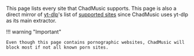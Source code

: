 <head>
    <script type="module" src="https://cdn.jsdelivr.net/npm/zero-md@3?register"></script>
</head>

This page lists every site that ChadMusic supports. This page is also a direct mirror of [yt-dlp](https://github.com/yt-dlp/yt-dlp)'s list of [supported sites](https://github.com/yt-dlp/yt-dlp/blob/master/supportedsites.md) since ChadMusic uses yt-dlp as its main extractor.

!!! warning "Important"

    Even though this page contains pornographic websites, ChadMusic will block most if not all known porn sites.

<body>
    <!-- This points to the raw view of the supported sites list. -->
    <zero-md src="https://raw.githubusercontent.com/yt-dlp/yt-dlp/master/supportedsites.md"></zero-md>
</body>